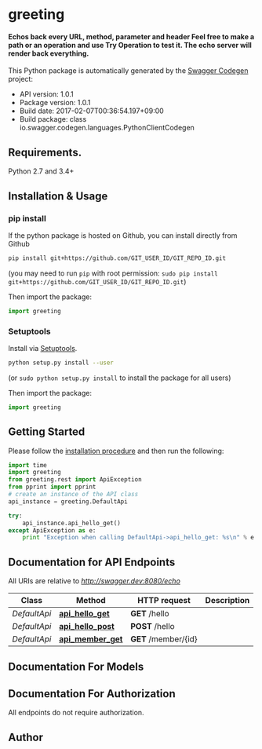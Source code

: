 # greeting
#### Echos back every URL, method, parameter and header Feel free to make a path or an operation and use **Try Operation** to test it. The echo server will render back everything. 

This Python package is automatically generated by the [Swagger Codegen](https://github.com/swagger-api/swagger-codegen) project:

- API version: 1.0.1
- Package version: 1.0.1
- Build date: 2017-02-07T00:36:54.197+09:00
- Build package: class io.swagger.codegen.languages.PythonClientCodegen

## Requirements.

Python 2.7 and 3.4+

## Installation & Usage
### pip install

If the python package is hosted on Github, you can install directly from Github

```sh
pip install git+https://github.com/GIT_USER_ID/GIT_REPO_ID.git
```
(you may need to run `pip` with root permission: `sudo pip install git+https://github.com/GIT_USER_ID/GIT_REPO_ID.git`)

Then import the package:
```python
import greeting 
```

### Setuptools

Install via [Setuptools](http://pypi.python.org/pypi/setuptools).

```sh
python setup.py install --user
```
(or `sudo python setup.py install` to install the package for all users)

Then import the package:
```python
import greeting
```

## Getting Started

Please follow the [installation procedure](#installation--usage) and then run the following:

```python
import time
import greeting
from greeting.rest import ApiException
from pprint import pprint
# create an instance of the API class
api_instance = greeting.DefaultApi

try:
    api_instance.api_hello_get()
except ApiException as e:
    print "Exception when calling DefaultApi->api_hello_get: %s\n" % e

```

## Documentation for API Endpoints

All URIs are relative to *http://swagger.dev:8080/echo*

Class | Method | HTTP request | Description
------------ | ------------- | ------------- | -------------
*DefaultApi* | [**api_hello_get**](docs/DefaultApi.md#api_hello_get) | **GET** /hello | 
*DefaultApi* | [**api_hello_post**](docs/DefaultApi.md#api_hello_post) | **POST** /hello | 
*DefaultApi* | [**api_member_get**](docs/DefaultApi.md#api_member_get) | **GET** /member/{id} | 


## Documentation For Models



## Documentation For Authorization

 All endpoints do not require authorization.


## Author



